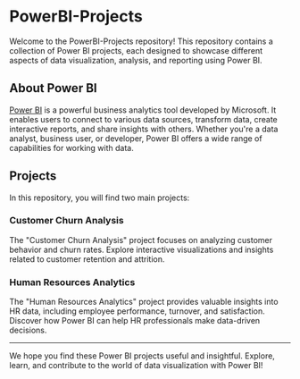 # PowerBI-Projects

Welcome to the PowerBI-Projects repository! This repository contains a collection of Power BI projects, each designed to showcase different aspects of data visualization, analysis, and reporting using Power BI.

## About Power BI

[Power BI](https://powerbi.microsoft.com/) is a powerful business analytics tool developed by Microsoft. It enables users to connect to various data sources, transform data, create interactive reports, and share insights with others. Whether you're a data analyst, business user, or developer, Power BI offers a wide range of capabilities for working with data.

## Projects

In this repository, you will find two main projects:

### Customer Churn Analysis

The "Customer Churn Analysis" project focuses on analyzing customer behavior and churn rates. Explore interactive visualizations and insights related to customer retention and attrition.

### Human Resources Analytics

The "Human Resources Analytics" project provides valuable insights into HR data, including employee performance, turnover, and satisfaction. Discover how Power BI can help HR professionals make data-driven decisions.



---

We hope you find these Power BI projects useful and insightful. Explore, learn, and contribute to the world of data visualization with Power BI!
